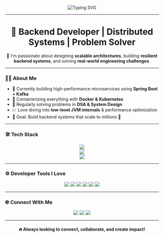<!-- Palani GitHub Profile - Sleek and Modern -->

<p align="center">
  <img src="https://readme-typing-svg.demolab.com?font=Fira+Code&size=24&duration=3000&pause=1000&center=true&vCenter=true&width=600&lines=Hey+there!+I'm+Palani+%F0%9F%91%8B;Backend+Engineer+%7C+Java+Specialist;System+Design+%26+DSA+Enthusiast;Let's+Build+Scalable+Systems!" alt="Typing SVG" />
</p>

---

<h1 align="center">🧠 Backend Developer | Distributed Systems | Problem Solver</h1>

<p align="center">
  🚀 I'm passionate about designing <strong>scalable architectures</strong>, building <strong>resilient backend systems</strong>, and solving <strong>real-world engineering challenges</strong>.
</p>


---

### 👨‍💻 About Me

- 🔭 Currently building high-performance microservices using **Spring Boot + Kafka**
- 🧰 Containerizing everything with **Docker & Kubernetes**
- 🧠 Regularly solving problems in **DSA & System Design**
- 📈 Love diving into **low-level JVM internals** & performance optimization
- 🎯 Goal: Build backend systems that scale to millions 🚀

---

### 🛠️ Tech Stack

<p align="center">
  <img src="https://skillicons.dev/icons?i=java,spring,react,html,css,javascript" />
  <br />
  <img src="https://skillicons.dev/icons?i=mysql,postgres,redis,kafka,rabbitmq" />
  <br />
  <img src="https://skillicons.dev/icons?i=docker,kubernetes,jenkins,git,github,gitlab,postman" />
</p>

---

 

### ⚙️ Developer Tools I Love

<p align="center">
  <img src="https://img.shields.io/badge/Postman-FE6F45?style=for-the-badge&logo=postman&logoColor=white" />
  <img src="https://img.shields.io/badge/Docker-2496ED?style=for-the-badge&logo=docker&logoColor=white" />
  <img src="https://img.shields.io/badge/Kubernetes-326CE5?style=for-the-badge&logo=kubernetes&logoColor=white" />
  <img src="https://img.shields.io/badge/Git-F05032?style=for-the-badge&logo=git&logoColor=white" />
  <img src="https://img.shields.io/badge/GitHub-181717?style=for-the-badge&logo=github&logoColor=white" />
  <img src="https://img.shields.io/badge/Jenkins-D24939?style=for-the-badge&logo=jenkins&logoColor=white" />
</p>

---

### 🌐 Connect With Me

<p align="center">
  <a href="mailto:palaniparanthaman.a@gmail.com"><img src="https://img.shields.io/badge/Gmail-EA4335?style=for-the-badge&logo=gmail&logoColor=white" /></a>
  <a href="https://www.linkedin.com/in/palani-paranthaman-484b131bb/"><img src="https://img.shields.io/badge/LinkedIn-0077B5?style=for-the-badge&logo=linkedin&logoColor=white" /></a>
  <a href="https://port-folio-opal.vercel.app/"><img src="https://img.shields.io/badge/Portfolio-FF5722?style=for-the-badge&logo=firefox&logoColor=white" /></a>
</p>

---

<h4 align="center">🔥 Always looking to connect, collaborate, and create impact!</h4>

